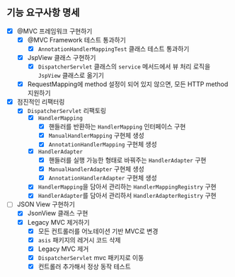 ## 기능 요구사항 명세

- [X] @MVC 프레임워크 구현하기
  - [X] @MVC Framework 테스트 통과하기
    - [X] `AnnotationHandlerMappingTest` 클래스 테스트 통과하기
  - [X] JspView 클래스 구현하기
    - [X] `DispatcherServlet` 클래스의 `service` 메서드에서 뷰 처리 로직을 `JspView` 클래스로 옮기기
  - [X] RequestMapping에 method 설정이 되어 있지 않으면, 모든 HTTP method 지원하기
- [X] 점진적인 리팩터링
  - [X] `DispatcherServlet` 리팩토링
    - [X] `HandlerMapping`
      - [X] 핸들러를 반환하는 `HandlerMapping` 인터페이스 구현
      - [X] `ManualHandlerMapping` 구현체 생성
      - [X] `AnnotationHandlerMapping` 구현체 생성
    - [X] `HandlerAdapter`
      - [X] 핸들러를 실행 가능한 형태로 바꿔주는 `HandlerAdapter` 구현
      - [X] `ManualHandlerAdapter` 구현체 생성
      - [X] `AnnotationHandlerAdapter` 구현체 생성
    - [X] `HandlerMapping`을 담아서 관리하는 `HandlerMappingRegistry` 구현
    - [X] `HandlerAdapter`를 담아서 관리하서 `HandlerAdapterRegistry` 구현
- [ ] JSON View 구현하기
  - [X] JsonView 클래스 구현
  - [X] Legacy MVC 제거하기
    - [X] 모든 컨트롤러를 어노테이션 기반 MVC로 변경
    - [X] `asis` 패키지의 레거시 코드 삭제
    - [X] Legacy MVC 제거
    - [X] `DispatcherServlet` mvc 패키지로 이동
    - [X] 컨트롤러 추가해서 정상 동작 테스트